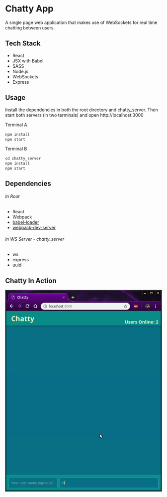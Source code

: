 Chatty App
=====================

A single page web application that makes use of WebSockets for real time chatting between users.

Tech Stack
-------------------

* React
* JSX with Babel
* SASS
* Node.js
* WebSockets
* Express

Usage
-------------------

Install the dependencies in both the root directory and chatty_server.
Then start both servers (in two terminals) and open http://localhost:3000

Terminal A
```
npm install
npm start
```
Terminal B
```
cd chatty_server
npm install
npm start
```

Dependencies
-------------------

###### In Root
* React
* Webpack
* [babel-loader](https://github.com/babel/babel-loader)
* [webpack-dev-server](https://github.com/webpack/webpack-dev-server)

###### In WS Server - chatty_server
* ws
* express
* uuid

Chatty In Action
-------------------

![Gif of Chatty In Action](https://github.com/tristanberezowski/chatty-app/blob/master/demo.gif)